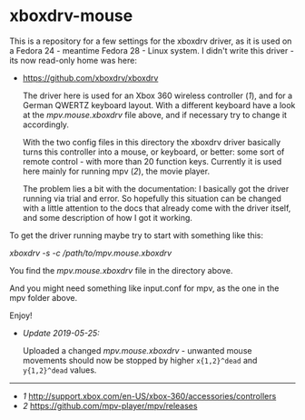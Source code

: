 # xboxdrv-mouse

This is a repository for a few settings for the xboxdrv driver, as it is used on a Fedora 24 - meantime Fedora 28 - Linux system. I didn't write this driver - its now read-only home was here:

* https://github.com/xboxdrv/xboxdrv

   The driver here is used for an Xbox 360 wireless controller (*1*), and for a German QWERTZ keyboard layout. With a different keyboard have a look at the *mpv.mouse.xboxdrv* file above, and if necessary try to change it accordingly.
   
   With the two config files in this directory the xboxdrv driver basically turns this controller into a mouse, or keyboard, or better: some sort of remote control - with more than 20 function keys. Currently it is used here mainly for running mpv (*2*), the movie player.

   The problem lies a bit with the documentation: I basically got the driver running via trial and error. So hopefully this situation can be changed with a little attention to the docs that already come with the driver itself, and some description of how I got it working.

To get the driver running maybe try to start with something like this:

*xboxdrv -s -c /path/to/mpv.mouse.xboxdrv*

You find the *mpv.mouse.xboxdrv* file in the directory above.

And you might need something like input.conf for mpv, as the one in the mpv folder above.

Enjoy!


* _Update 2019-05-25:_
     
     Uploaded a changed *mpv.mouse.xboxdrv* - unwanted mouse movements should now be stopped by higher `x{1,2}^dead` and `y{1,2}^dead` values.  



----
* *1*  http://support.xbox.com/en-US/xbox-360/accessories/controllers
* *2*  https://github.com/mpv-player/mpv/releases

